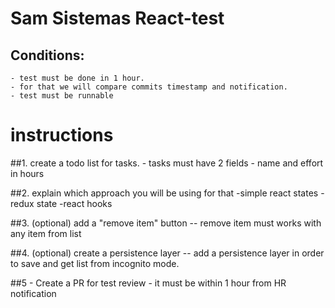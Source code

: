 # Sam Sistemas React-test

## Conditions:
    - test must be done in 1 hour.
    - for that we will compare commits timestamp and notification.
    - test must be runnable 

# instructions
 
##1. create a todo list for tasks.
    - tasks must have 2 fields
    - name and effort in hours
            
##2. explain which approach you will be using for that
    -simple react states 
    -redux state 
    -react hooks
    
##3. (optional) add a "remove item" button
    -- remove item must works with any item from list
    
##4. (optional) create a persistence layer 
    -- add a persistence layer in order to
       save and get list from incognito mode.
        
##5 - Create a PR for test review
    - it must be within 1 hour from HR notification